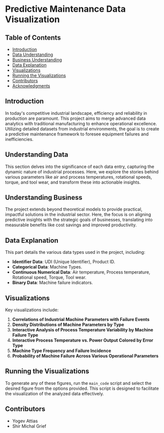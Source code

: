 # Predictive Maintenance Data Visualization

## Table of Contents
- [Introduction](#introduction)
- [Data Understanding](#data-understanding)
- [Business Understanding](#business-understanding)
- [Data Explanation](#data-explanation)
- [Visualizations](#visualizations)
- [Running the Visualizations](#running-the-visualizations)
- [Contributors](#contributors)
- [Acknowledgments](#acknowledgments)

<a name="introduction"></a>
## Introduction
In today's competitive industrial landscape, efficiency and reliability in production are paramount. This project aims to merge advanced data analytics with traditional manufacturing to enhance operational excellence. Utilizing detailed datasets from industrial environments, the goal is to create a predictive maintenance framework to foresee equipment failures and inefficiencies.

<a name="data-understanding"></a>
## Understanding Data
This section delves into the significance of each data entry, capturing the dynamic nature of industrial processes. Here, we explore the stories behind various parameters like air and process temperatures, rotational speeds, torque, and tool wear, and transform these into actionable insights.

<a name="business-understanding"></a>
## Understanding Business
The project extends beyond theoretical models to provide practical, impactful solutions in the industrial sector. Here, the focus is on aligning predictive insights with the strategic goals of businesses, translating into measurable benefits like cost savings and improved productivity.

<a name="data-explanation"></a>
## Data Explanation
This part details the various data types used in the project, including:
- **Identifier Data**: UDI (Unique Identifier), Product ID.
- **Categorical Data**: Machine Types.
- **Continuous Numerical Data**: Air temperature, Process temperature, Rotational speed, Torque, Tool wear.
- **Binary Data**: Machine failure indicators.

<a name="visualizations"></a>
## Visualizations
Key visualizations include:
1. **Correlations of Industrial Machine Parameters with Failure Events**
2. **Density Distributions of Machine Parameters by Type**
3. **Interactive Analysis of Process Temperature Variability by Machine Failure Type**
4. **Interactive Process Temperature vs. Power Output Colored by Error Type**
5. **Machine Type Frequency and Failure Incidence**
6. **Probability of Machine Failure Across Various Operational Parameters**

<a name="running-the-visualizations"></a>
## Running the Visualizations
To generate any of these figures, run the `main_code` script and select the desired figure from the options provided. This script is designed to facilitate the visualization of the analyzed data effectively.

<a name="contributors"></a>
## Contributors
- Yogev Attias
- Shir Michal Grief

